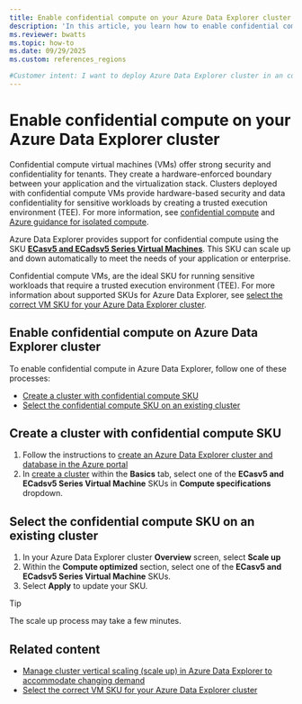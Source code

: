 ```yaml
---
title: Enable confidential compute on your Azure Data Explorer cluster
description: 'In this article, you learn how to enable confidential compute on your Azure Data Explorer cluster by selecting the correct SKU.'
ms.reviewer: bwatts
ms.topic: how-to
ms.date: 09/29/2025
ms.custom: references_regions

#Customer intent: I want to deploy Azure Data Explorer cluster in an confidential compute SKU.
---
```


# Enable confidential compute on your Azure Data Explorer cluster

Confidential compute virtual machines (VMs) offer strong security and confidentiality for tenants. They create a hardware-enforced boundary between your application and the virtualization stack. Clusters deployed with confidential compute VMs provide hardware-based security and data confidentiality for sensitive workloads by creating a trusted execution environment (TEE). For more information, see [confidential compute](https://learn.microsoft.com/en-us/azure/confidential-computing/confidential-vm-overview) and [Azure guidance for isolated compute](https://learn.microsoft.com/en-us/azure/confidential-computing/confidential-vm-faq).

Azure Data Explorer provides support for confidential compute using the SKU [**ECasv5 and ECadsv5 Series Virtual Machines**](https://learn.microsoft.com/en-us/azure/virtual-machines/ecasv5-ecadsv5-series). This SKU can scale up and down automatically to meet the needs of your application or enterprise.

Confidential compute VMs, are the ideal SKU for running sensitive workloads that require a trusted execution environment (TEE). For more information about supported SKUs for Azure Data Explorer, see [select the correct VM SKU for your Azure Data Explorer cluster](manage-cluster-choose-sku.md).

## Enable confidential compute on Azure Data Explorer cluster 

To enable confidential compute in Azure Data Explorer, follow one of these processes:
* [Create a cluster with confidential compute SKU](#create-a-cluster-with-confidential-compute-sku)
* [Select the confidential compute SKU on an existing cluster](#select-the-confidential-compute-sku-on-an-existing-cluster)

## Create a cluster with confidential compute SKU

1. Follow the instructions to [create an Azure Data Explorer cluster and database in the Azure portal](create-cluster-and-database.md)
2. In [create a cluster](create-cluster-and-database.md#create-a-cluster) within the **Basics** tab, select one of the **ECasv5 and ECadsv5 Series Virtual Machine** SKUs in **Compute specifications** dropdown.

## Select the confidential compute SKU on an existing cluster

1. In your Azure Data Explorer cluster **Overview** screen, select **Scale up**
1. Within the **Compute optimized** section, select one of the **ECasv5 and ECadsv5 Series Virtual Machine** SKUs.
1. Select **Apply** to update your SKU. 


> [!TIP]
> The scale up process may take a few minutes.

## Related content

* [Manage cluster vertical scaling (scale up) in Azure Data Explorer to accommodate changing demand](manage-cluster-vertical-scaling.md)
* [Select the correct VM SKU for your Azure Data Explorer cluster](manage-cluster-choose-sku.md)
